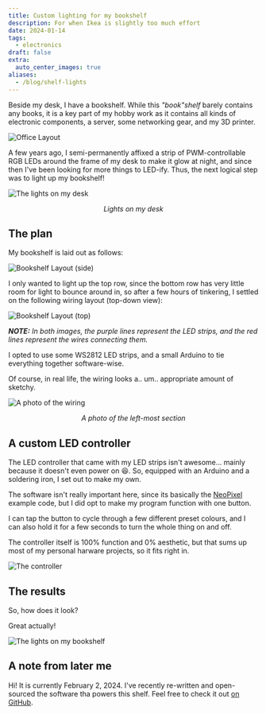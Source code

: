 ```yaml
---
title: Custom lighting for my bookshelf
description: For when Ikea is slightly too much effort
date: 2024-01-14
tags:
  - electronics
draft: false
extra:
  auto_center_images: true
aliases:
  - /blog/shelf-lights
---
```


Beside my desk, I have a bookshelf. While this *"book"shelf* barely contains any books, it is a key part of my hobby work as it contains all kinds of electronic components, a server, some networking gear, and my 3D printer.

![Office Layout](/images/posts/shelf-lights/office-layout.png)

A few years ago, I semi-permanently affixed a strip of PWM-controllable RGB LEDs around the frame of my desk to make it glow at night, and since then I've been looking for more things to LED-ify. Thus, the next logical step was to light up my bookshelf!

![The lights on my desk](/images/posts/shelf-lights/desk-lights.jpg)

<p style="text-align:center;"><em>Lights on my desk</em></p>

## The plan

My bookshelf is laid out as follows:

![Bookshelf Layout (side)](/images/posts/shelf-lights/shelf-layout-side.png)

I only wanted to light up the top row, since the bottom row has very little room for light to bounce around in, so after a few hours of tinkering, I settled on the following wiring layout (top-down view):

![Bookshelf Layout (top)](/images/posts/shelf-lights/shelf-layout-top.jpg)

***NOTE:** In both images, the purple lines represent the LED strips, and the red lines represent the wires connecting them.*

I opted to use some WS2812 LED strips, and a small Arduino to tie everything together software-wise.

Of course, in real life, the wiring looks a.. um.. appropriate amount of sketchy.

![A photo of the wiring](/images/posts/shelf-lights/shelf-lights-left.jpg)

<p style="text-align:center;"><em>A photo of the left-most section</em></p>

## A custom LED controller

The LED controller that came with my LED strips isn't awesome... mainly because it doesn't even power on :laughing:. So, equipped with an Arduino and a soldering iron, I set out to make my own.

The software isn't really important here, since its basically the [NeoPixel](https://github.com/adafruit/Adafruit_NeoPixel) example code, but I did opt to make my program function with one button.

I can tap the button to cycle through a few different preset colours, and I can also hold it for a few seconds to turn the whole thing on and off.

The controller itself is 100% function and 0% aesthetic, but that sums up most of my personal harware projects, so it fits right in.

![The controller](/images/posts/shelf-lights/led-controller.jpg)

## The results

So, how does it look?

Great actually!

![The lights on my bookshelf](/images/posts/shelf-lights/shelf-lights.jpg)

## A note from later me

Hi! It is currently February 2, 2024. I've recently re-written and open-sourced the software tha powers this shelf. Feel free to check it out [on GitHub](https://github.com/ewpratten/shelf-led-controller).

